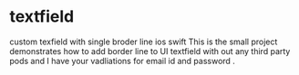 # textfield
custom texfield with single broder  line  ios swift
This is the small project demonstrates how to add border line to UI textfield with out any third party pods and I have your vadliations for email id and password . 
